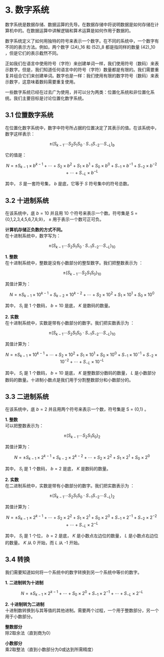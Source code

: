 # 3. 数字系统
数字系统是数据存储、数据运算的先导。在数据存储中将说明数据是如何存储在计算机中的。在数据运算中讲解逻辑和算术运算是如何作用于数据的。

数字系统定义了如何用独特的符号来表示一个数字。在不同的系统中，一个数字有不同的表示方法。例如，两个数字 $(2A)\_{16}$ 和 $(52)\_{8}$ 都是指同样的数量 $(42)\_{10}$ ，但是它们的表示截然不同。

正如我们在语言中使用符号（字符）来创建单词一样，我们使用符号（数码）来表示数字。但是，我们知道任何语言中的符号（字符）数量都是有限的。我们需要重复并组合它们来创建单词。数字也是一样：我们使用有限的数字符号（数码）来表示数字，这意味着数码需要重复使用。

一些数字系统已经在过去广为使用，并可以分为两类：位置化系统和非位置化系统。我们主要目标是讨论位置化数字系统。

## 3.1 位置数字系统
在位置化数字系统中，数字中符号所占据的位置决定了其表示的值。在该系统中，数字这样表示：

$$
\pm (S_{k-1} \cdots S_{2}S_{1}S_{0} \cdot S_{-1}S_{-2} \cdots S_{-L})_b
$$

它的值是：

$$
N = \pm S_{k-1} \times b^{k-1} + \cdots + S_{2} \times b^{2} + S_{1} \times b^{1} + S_{0} \times b^{0} + S_{-1} \times b^{-1} + S_{-2} \times b^{-2} + \cdots + S_{-L} \times b^{-L}
$$

其中， $S$ 是一套符号集， $b$ 是底，它等于 $S$ 符号集中的符号总数。
## 3.2 十进制系统
在该系统中，底 $b = 10$ 并且用 10 个符号来表示一个数。符号集是 S = {0,1,2,3,4,5,6,7,8,9}， $\pm$ 用于表示一个数可正可负。

**计算机存储正负数的方式不同。**  
在十进制系统中，数字写为：

$$
\pm (S_{k-1} \cdots S_{2}S_{1}S_{0} \cdot S_{-1}S_{-2} \cdots S_{-L})_{10}
$$

**1. 整数**  
在十进制系统中，整数是没有小数部分的整型数字。我们把整数表示为 ：

$$
\pm (S_{k-1} \cdots S_{2}S_{1}S_{0})_{10}
$$

其值计算为：

$$
N = \pm S_{k-1} \times 10^{k-1} + S_{k-2} \times 10^{k-2} + \cdots + S_{2} \times 10^{2} + S_{1} \times 10^{1} + S_{0} \times 10^{0}
$$

其中， $S_i$ 是 1 个数码， $b = 10$ 是底， $K$ 是数码的数量。

**2. 实数**  
在十进制系统中，实数是带有小数部分的数字。我们把实数表示为 ：

$$
\pm (S_{k-1} \cdots S_{2}S_{1}S_{0} \cdot S_{-1}S_{-2} \cdots S_{-L})_{10}
$$

其值计算为：

$$
N = \pm S_{k-1} \times 10^{k-1} + \cdots + S_{2} \times 10^{2} + S_{1} \times 10^{1} + S_{0} \times 10^{0} + S_{-1} \times 10^{-1} + S_{-2} \times 10^{-2} + \cdots + S_{-L} \times 10^{-L}
$$

其中， $S_i$ 是 1 个数码， $b = 10$ 是底， $K$ 是整数部分数码的数量， $L$ 是小数部分数码的数量。十进制小数点是我们用于分割整数部分和小数部分的。

## 3.3 二进制系统
在该系统中，底 $b = 2$ 并且用两个符号来表示一个数，符号集是 S = {0,1} 。

**1. 整数**  
可以把整数表示为：

$$
\pm (S_{k-1} \cdots S_{2}S_{1}S_{0})_2
$$

其值计算为：

$$
N = \pm S_{k-1} \times 2^{k-1} + S_{k-2} \times 2^{k-2} + \cdots + S_{2} \times 2^{2} + S_{1} \times 2^{1} + S_{0} \times 2^{0}
$$

其中， $S_i$ 是 1 个数码， $b = 2$ 是底， $K$ 是数码的数量。

**2. 实数**  
在二进制系统中，实数是带有小数部分的数字。我们把实数表示为 ：

$$
\pm (S_{k-1} \cdots S_{2}S_{1}S_{0} \cdot S_{-1}S_{-2} \cdots S_{-L})_2
$$

其值计算为：

$$
N = \pm S_{k-1} \times 2^{k-1} + \cdots + S_{2} \times 2^{2} + S_{1} \times 2^{1} + S_{0} \times 2^{0} + S_{-1} \times 2^{-1} + S_{-2} \times 2^{-2} + \cdots + S_{-L} \times 2^{-L}
$$

其中， $S_i$ 是 1 个位， $b = 2$ 是底， $K$ 是小数点左边位的数量， $L$ 是小数点右边位的数量。 $K$ 从 0 开始，而 $L$ 从 -1 开始。

## 3.4 转换
我们需要知道如何将一个系统中的数字转换到另一个系统中等价的数字。

**1. 二进制转为十进制**  

$$
N = \pm S_{k-1} \times 2^{k-1} + \cdots + S_{0} \times 2^{0} + S_{-1} \times 2^{-1} + \cdots + S_{-L} \times 2^{-L}
$$

**2. 十进制转为二进制**  
十进制数转换到与其等值的其他进制。需要两个过程，一个用于整数部分，另一个用于小数部分。

**整数部分**  
除2取余法（直到商为0）

**小数部分**  
乘2取整法（直到小数部分为0或达到所需精度）
